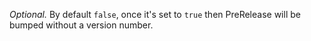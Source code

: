 *Optional.* By default `false`, once it's set to `true` 
then PreRelease will be bumped without a version number.
